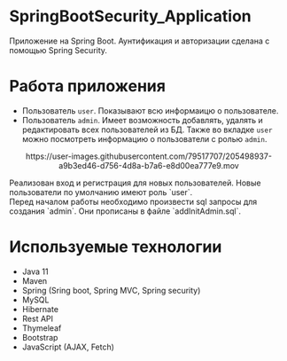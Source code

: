 # SpringBootSecurity_Application
Приложение на Spring Boot. Аунтификация и авторизации сделана с помощью Spring Security.

# Работа приложения
+ Пользователь `user`. Показывают всю информаицю о пользователе.
+ Пользователь `admin`. Имеет возможность добавлять, удалять и редактировать всех пользователей из БД. Также во вкладке `user` можно посмотреть информацию 
о пользователи с ролью `admin`.
<p align="center">
https://user-images.githubusercontent.com/79517707/205498937-a9b3ed46-d756-4d8a-b7a6-e8d00ea777e9.mov
</p>
Реализован вход и регистрация для новых пользователей. Новые пользователи по умолчанию имеют роль `user`. <br/>
Перед началом работы необходимо произвести sql запросы для создания `admin`. Они прописаны в файле `addInitAdmin.sql`. <br/>

# Используемые технологии
+ Java 11
+ Maven
+ Spring (Sring boot, Spring MVC, Spring security)
+ MySQL
+ Hibernate
+ Rest API 
+ Thymeleaf
+ Bootstrap
+ JavaScript (AJAX, Fetch)
